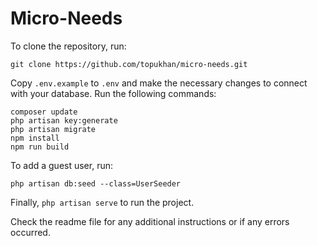 # Micro-Needs

To clone the repository, run:

```
git clone https://github.com/topukhan/micro-needs.git
```

Copy `.env.example` to `.env` and make the necessary changes to connect with your database.
Run the following commands:

```
composer update
php artisan key:generate
php artisan migrate
npm install
npm run build
```

To add a guest user, run:

```
php artisan db:seed --class=UserSeeder
```

Finally, `php artisan serve` to run the project.

Check the readme file for any additional instructions or if any errors occurred.
